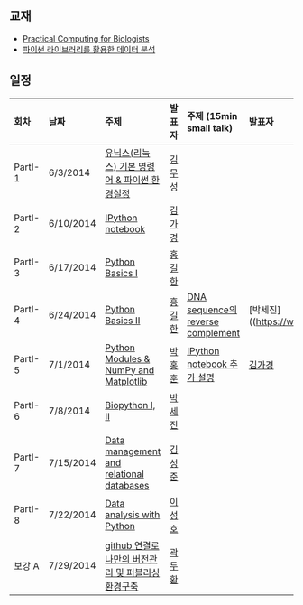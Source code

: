 ## 교재
- [Practical Computing for Biologists](http://people.duke.edu/~ccc14/pcfb/_downloads/PracticalComputingforBiologistsCFARWorkshop.pdf)
- [파이썬 라이브러리를 활용한 데이터 분석](http://www.hanbit.co.kr/book/look.html?isbn=978-89-6848-047-8)

## 일정

|회차	    |날짜	   |주제	                                                        |발표자	|주제 (15min small talk)           | 발표자  |
|:---	    |:---	   |:---	                                                        |:---	|:---                              |:---  |
|PartI-1    |6/3/2014   |[유닉스(리눅스) 기본 명령어 & 파이썬 환경설정](d01.md)	        |[김무성](https://www.facebook.com/moodern) |                                  |         |
|PartI-2    |6/10/2014  |[IPython notebook](d02.md)	                                |[김가경](https://www.facebook.com/irobii) |                                  |         |
|PartI-3	|6/17/2014	|[Python Basics I](d03.md)	                                    |[홍길한](https://www.facebook.com/rigor74) |                                  |         |
|PartI-4	|6/24/2014	|[Python Basics II](d03.md)	                                |[홍길한](https://www.facebook.com/rigor74) |[DNA sequence의 reverse complement](d03.md) |[박세진]((https://www.facebook.com/sejin.park.794)   |
|PartI-5	|7/1/2014	|[Python Modules & NumPy and Matplotlib](d04.md)	            |[박홍훈](https://www.facebook.com/profile.php?id=100001858792450) |[IPython notebook 추가 설명](d04.md)	       |[김가경](https://www.facebook.com/irobii)   |
|PartI-6	|7/8/2014	|[Biopython I, II](d05.md)	                                    |[박세진](https://www.facebook.com/sejin.park.794) |                                  |         |
|PartI-7	|7/15/2014	|[Data  management and relational databases](d06.md)	        |[김성준](https://www.facebook.com/akudoku) |                                  |         |
|PartI-8	|7/22/2014	|[Data analysis with Python](d07.md)	                        |[이성호](https://www.facebook.com/jaruvet) |                                  |         |
|보강 A	    |7/29/2014	|[github 연결로 나만의 버전관리 및 퍼블리싱 환경구축](d08.md)	|[곽두환](https://www.facebook.com/kozazz) |                                  |         |